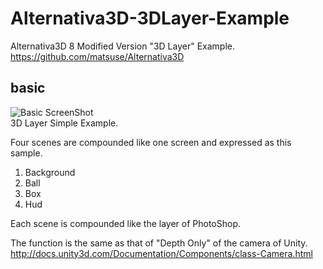 # Alternativa3D-3DLayer-Example  

Alternativa3D 8 Modified Version "3D Layer" Example.  
<https://github.com/matsuse/Alternativa3D>  

## basic  
![Basic ScreenShot](http://matsuse.github.com/Alternativa3D-3DLayer-Example/images/example/basic/basic.jpg)  
3D Layer Simple Example.  

Four scenes are compounded like one screen and expressed as this sample. 

1. Background
2. Ball
3. Box
4. Hud

Each scene is compounded like the layer of PhotoShop.  

The function is the same as that of "Depth Only" of the camera of Unity.  
<http://docs.unity3d.com/Documentation/Components/class-Camera.html>  

